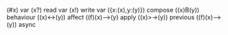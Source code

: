 (#x) var
(x?) read var
(x!) write var
({x:(x),y:(y)}) compose
((x)B(y)) behaviour
((x)<->(y)) affect
((f)(x)-->(y) apply
((x)>->(y)) previous
((f)(x)-->(y)) async
